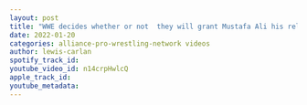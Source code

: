 ```yaml
---
layout: post
title: "WWE decides whether or not  they will grant Mustafa Ali his release"
date: 2022-01-20
categories: alliance-pro-wrestling-network videos
author: lewis-carlan
spotify_track_id: 
youtube_video_id: n14crpHwlcQ
apple_track_id: 
youtube_metadata: 
---
```

